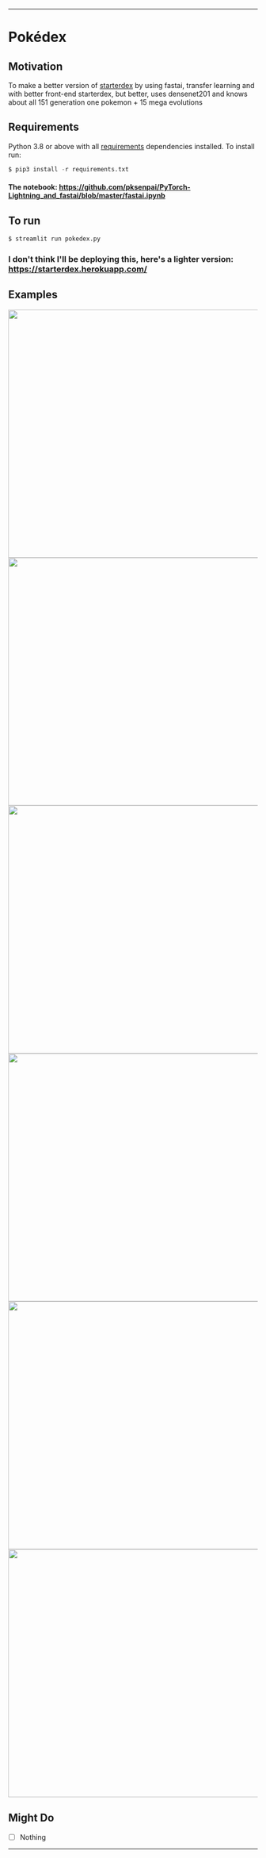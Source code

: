 ----
# Pokédex
## Motivation
To make a better version of [starterdex](https://github.com/pksenpai/Starterdex) by using fastai, transfer learning and with better front-end 
starterdex, but better, uses densenet201 and knows about all 151 generation one pokemon + 15 mega evolutions
## Requirements
Python 3.8 or above with all [requirements](requirements.txt) dependencies installed. To install run:
```python
$ pip3 install -r requirements.txt
```
#### The notebook: https://github.com/pksenpai/PyTorch-Lightning_and_fastai/blob/master/fastai.ipynb 

## To run
```python
$ streamlit run pokedex.py
```
### I don't think I'll be deploying this, here's a lighter version: https://starterdex.herokuapp.com/

## Examples

<img src="https://user-images.githubusercontent.com/52780573/103564715-06977a80-4ee5-11eb-94ac-8cf7c452d2f0.gif" data-canonical-src="" width="800" height="500" />


<img src="https://user-images.githubusercontent.com/52780573/103563050-24afab80-4ee2-11eb-97ff-3e6e4641b805.png" data-canonical-src="" width="800" height="500" />


<img src="https://user-images.githubusercontent.com/52780573/103563114-36914e80-4ee2-11eb-8291-d352f35c4b69.png" data-canonical-src="" width="800" height="500" />


<img src="https://user-images.githubusercontent.com/52780573/103563207-60e30c00-4ee2-11eb-8a4d-071918767620.png" data-canonical-src="" width="800" height="500" />


<img src="https://user-images.githubusercontent.com/52780573/103563246-735d4580-4ee2-11eb-9a62-81e232b7cf5f.png" data-canonical-src="" width="800" height="500" />


<img src="https://user-images.githubusercontent.com/52780573/103563276-84a65200-4ee2-11eb-90fa-4139df8e710d.png" data-canonical-src="" width="800" height="500" />

## Might Do
- [ ] Nothing

----
